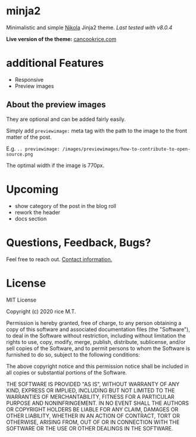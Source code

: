 # minja2
Minimalistic and simple [Nikola](https://getnikola.com/) Jinja2 theme. 
_Last tested with v8.0.4_

**Live version of the theme:**
[cancookrice.com](https://cancookrice.com)

# additional Features
+ Responsive
+ Preview images

## About the preview images
They are optional and can be added fairly easily.

Simply add `previewimage:` meta tag with the path to the image to the front matter of the post.

E.g.
`.. previewimage: /images/previewimages/how-to-contribute-to-open-source.png`

The optimal width if the image is 770px.

# Upcoming
+ show category of the post in the blog roll
+ rework the header
+ docs section

# Questions, Feedback, Bugs?
Feel free to reach out. [Contact information.](https://cancookrice.com/about/)

# License
MIT License

Copyright (c) 2020 rice M.T.

Permission is hereby granted, free of charge, to any person obtaining a copy of this software and associated documentation files (the "Software"), to deal in the Software without restriction, including without limitation the rights to use, copy, modify, merge, publish, distribute, sublicense, and/or sell copies of the Software, and to permit persons to whom the Software is furnished to do so, subject to the following conditions:

The above copyright notice and this permission notice shall be included in all copies or substantial portions of the Software.

THE SOFTWARE IS PROVIDED "AS IS", WITHOUT WARRANTY OF ANY KIND, EXPRESS OR IMPLIED, INCLUDING BUT NOT LIMITED TO THE WARRANTIES OF MERCHANTABILITY, FITNESS FOR A PARTICULAR PURPOSE AND NONINFRINGEMENT. IN NO EVENT SHALL THE AUTHORS OR COPYRIGHT HOLDERS BE LIABLE FOR ANY CLAIM, DAMAGES OR OTHER LIABILITY, WHETHER IN AN ACTION OF CONTRACT, TORT OR OTHERWISE, ARISING FROM, OUT OF OR IN CONNECTION WITH THE SOFTWARE OR THE USE OR OTHER DEALINGS IN THE SOFTWARE.
